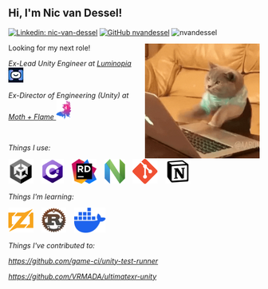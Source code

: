 <h2> Hi, I'm Nic van Dessel! </h2>

[![Linkedin: nic-van-dessel](https://img.shields.io/badge/-nicvandessel-blue?style=flat-square&logo=Linkedin&logoColor=white&link=https://www.linkedin.com/in/nic-van-dessel/)](https://www.linkedin.com/in/nic-van-dessel/)
[![GitHub nvandessel](https://img.shields.io/github/followers/nvandessel?label=follow&style=social)](https://github.com/nvandessel)
<img src="https://komarev.com/ghpvc/?username=nvandessel" alt="nvandessel"/>


<img align='right' src="./images/typingcat.gif" width="230">

Looking for my next role!

<p><em>Ex-Lead Unity Engineer at <a href="https://luminopia.com/">Luminopia</a><img src="./images/luminopia.png" alt="luminopia" height="30"/> 
<p><em>Ex-Director of Engineering (Unity) at <a href="https://www.mothandflamevr.com/">Moth + Flame </a><img src="./images/m+f-logo2.png?raw=true" width="30">
</em></p>

&nbsp;&nbsp;&nbsp;

Things I use:
<p align="left">
<img src="./images/unity_logo_new.png" alt="unity" height="50"/>&nbsp;&nbsp;&nbsp;
<img src="./images/csharp.png" alt="csharp" height="50"/>&nbsp;&nbsp;&nbsp;
<img src="./images/rider.png" alt="rider" height="50"/>&nbsp;&nbsp;&nbsp;
<img src="./images/nvim.png" alt="nvim" height="50"/>&nbsp;&nbsp;&nbsp;
<img src="./images/git.png" alt="git" height="50"/>&nbsp;&nbsp;&nbsp;
<img src="./images/notion.png" alt="notion" height="50"/>&nbsp;&nbsp;&nbsp;
</p>

Things I'm learning:
<p align="left">
<img src="./images/zig.png" alt="zig" height="50"/>&nbsp;&nbsp;&nbsp;
<img src="./images/rust.png" alt="rust" height="50"/>&nbsp;&nbsp;&nbsp;
<img src="./images/docker.png" alt="docker" height="50"/>&nbsp;&nbsp;&nbsp;
</p>

Things I've contributed to:

https://github.com/game-ci/unity-test-runner

https://github.com/VRMADA/ultimatexr-unity


